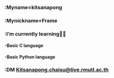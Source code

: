 
###  :Myname=kitsanapong 
###  :Mynickname=Frame
###  :I’m currently learning📖🌱
####   -Basic C language
####   -Basic Python language 
###  :DM Kitsanapong.chaisu@live.rmutl.ac.th


      


<!--
**Kitsanapong-F/Kitsanapong-F** is a ✨ _special_ ✨ repository because its `README.md` (this file) appears on your GitHub profile.

Here are some ideas to get you started:

- 🔭 I’m currently working on ...
- 🌱 I’m currently learning ...
- 👯 I’m looking to collaborate on ...
- 🤔 I’m looking for help with ...
- 💬 Ask me about ...
- 📫 How to reach me: ...
- 😄 Pronouns: ...
- ⚡ Fun fact: ...
-->
